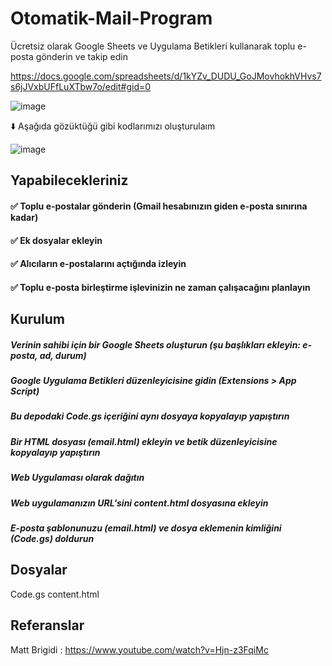# Otomatik-Mail-Program

Ücretsiz olarak Google Sheets ve Uygulama Betikleri kullanarak toplu e-posta gönderin ve takip edin

https://docs.google.com/spreadsheets/d/1kYZv_DUDU_GoJMovhokhVHvs7s6jJVxbUFfLuXTbw7o/edit#gid=0

![image](https://github.com/OsmanByrm/Otomatik-Mail-Program/assets/163193832/7e68e75a-ad45-47bc-8633-e36658eb9135)

⬇️ Aşağıda gözüktüğü gibi kodlarımızı oluşturulaım 

![image](https://github.com/OsmanByrm/Otomatik-Mail-Program/assets/163193832/be6a8a9f-e8a4-4ee8-958c-eb06a1a6ca4a)

## Yapabilecekleriniz
#### ✅ Toplu e-postalar gönderin (Gmail hesabınızın giden e-posta sınırına kadar)
#### ✅ Ek dosyalar ekleyin
#### ✅ Alıcıların e-postalarını açtığında izleyin
#### ✅ Toplu e-posta birleştirme işlevinizin ne zaman çalışacağını planlayın

## Kurulum

##### Verinin sahibi için bir Google Sheets oluşturun (şu başlıkları ekleyin: e-posta, ad, durum)
##### Google Uygulama Betikleri düzenleyicisine gidin (Extensions  > App Script)
##### Bu depodaki Code.gs içeriğini aynı dosyaya kopyalayıp yapıştırın
##### Bir HTML dosyası (email.html) ekleyin ve betik düzenleyicisine kopyalayıp yapıştırın
##### Web Uygulaması olarak dağıtın
##### Web uygulamanızın URL'sini content.html dosyasına ekleyin
##### E-posta şablonunuzu (email.html) ve dosya eklemenin kimliğini (Code.gs) doldurun

## Dosyalar
Code.gs
content.html

## Referanslar
Matt Brigidi : https://www.youtube.com/watch?v=Hjn-z3FqiMc
